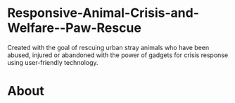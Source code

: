 # Responsive-Animal-Crisis-and-Welfare--Paw-Rescue
Created with the goal of rescuing urban stray animals who have been abused, injured or abandoned with the power of gadgets for crisis response using user-friendly technology.

# About

